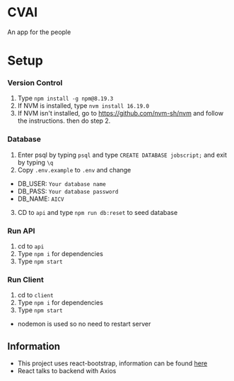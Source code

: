 # CVAI

An app for the people

# Setup

### Version Control

1. Type `npm install -g npm@8.19.3`
2. If NVM is installed, type `nvm install 16.19.0`
3. If NVM isn't installed, go to https://github.com/nvm-sh/nvm and follow the instructions. then do step 2.

### Database

1. Enter psql by typing `psql` and type `CREATE DATABASE jobscript;` and exit by typing `\q`
2. Copy `.env.example` to `.env` and change

- DB_USER: `Your database name`
- DB_PASS: `Your database password`
- DB_NAME: `AICV`

3. CD to `api` and type `npm run db:reset` to seed database

### Run API

1. cd to `api`
2. Type `npm i` for dependencies
3. Type `npm start`

### Run Client

1. cd to `client`
2. Type `npm i` for dependencies
3. Type `npm start`

- nodemon is used so no need to restart server

## Information

- This project uses react-bootstrap, information can be found [here](https://react-bootstrap.github.io/getting-started/introduction/)
- React talks to backend with Axios
